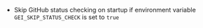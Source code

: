 
- Skip GitHub status checking on startup if environment variable `GEI_SKIP_STATUS_CHECK` is set to `true`